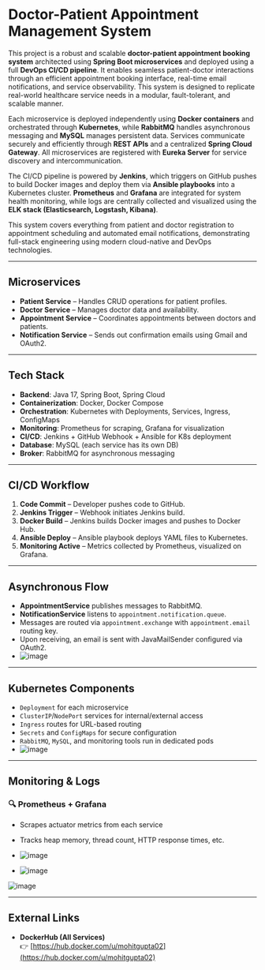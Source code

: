 # Doctor-Patient Appointment Management System

This project is a robust and scalable **doctor-patient appointment booking system** architected using **Spring Boot microservices** and deployed using a full **DevOps CI/CD pipeline**. It enables seamless patient-doctor interactions through an efficient appointment booking interface, real-time email notifications, and service observability. This system is designed to replicate real-world healthcare service needs in a modular, fault-tolerant, and scalable manner.

Each microservice is deployed independently using **Docker containers** and orchestrated through **Kubernetes**, while **RabbitMQ** handles asynchronous messaging and **MySQL** manages persistent data. Services communicate securely and efficiently through **REST APIs** and a centralized **Spring Cloud Gateway**. All microservices are registered with **Eureka Server** for service discovery and intercommunication.

The CI/CD pipeline is powered by **Jenkins**, which triggers on GitHub pushes to build Docker images and deploy them via **Ansible playbooks** into a Kubernetes cluster. **Prometheus** and **Grafana** are integrated for system health monitoring, while logs are centrally collected and visualized using the **ELK stack (Elasticsearch, Logstash, Kibana)**.

This system covers everything from patient and doctor registration to appointment scheduling and automated email notifications, demonstrating full-stack engineering using modern cloud-native and DevOps technologies.

---

## Microservices

- **Patient Service** – Handles CRUD operations for patient profiles.
- **Doctor Service** – Manages doctor data and availability.
- **Appointment Service** – Coordinates appointments between doctors and patients.
- **Notification Service** – Sends out confirmation emails using Gmail and OAuth2.

---

## Tech Stack

- **Backend**: Java 17, Spring Boot, Spring Cloud
- **Containerization**: Docker, Docker Compose
- **Orchestration**: Kubernetes with Deployments, Services, Ingress, ConfigMaps
- **Monitoring**: Prometheus for scraping, Grafana for visualization
- **CI/CD**: Jenkins + GitHub Webhook + Ansible for K8s deployment
- **Database**: MySQL (each service has its own DB)
- **Broker**: RabbitMQ for asynchronous messaging

---

## CI/CD Workflow

1. **Code Commit** – Developer pushes code to GitHub.
2. **Jenkins Trigger** – Webhook initiates Jenkins build.
3. **Docker Build** – Jenkins builds Docker images and pushes to Docker Hub.
4. **Ansible Deploy** – Ansible playbook deploys YAML files to Kubernetes.
5. **Monitoring Active** – Metrics collected by Prometheus, visualized on Grafana.

---

## Asynchronous Flow

- **AppointmentService** publishes messages to RabbitMQ.
- **NotificationService** listens to `appointment.notification.queue`.
- Messages are routed via `appointment.exchange` with `appointment.email` routing key.
- Upon receiving, an email is sent with JavaMailSender configured via OAuth2.
- ![image](https://github.com/user-attachments/assets/c1282e44-330f-4746-a352-7ccf89afdcd4)


---

## Kubernetes Components

- `Deployment` for each microservice
- `ClusterIP`/`NodePort` services for internal/external access
- `Ingress` routes for URL-based routing
- `Secrets` and `ConfigMaps` for secure configuration
- `RabbitMQ`, `MySQL`, and monitoring tools run in dedicated pods
- ![image](https://github.com/user-attachments/assets/cfb623c0-3722-4f08-9efd-5bd5f5bd69f9)


---

## Monitoring & Logs

### 🔍 Prometheus + Grafana
- Scrapes actuator metrics from each service
- Tracks heap memory, thread count, HTTP response times, etc.
- ![image](https://github.com/user-attachments/assets/26633292-bc28-472c-a0e6-2cd5e675b15d)

- ![image](https://github.com/user-attachments/assets/480fd087-0d48-4765-b5e2-a6786d4f417a)

![image](https://github.com/user-attachments/assets/e62809c1-1461-49a9-8ca1-5acc04d35ca5)

---

## External Links

- **DockerHub (All Services)**  
  👉 [https://hub.docker.com/u/mohitgupta02](https://hub.docker.com/u/mohitgupta02)


